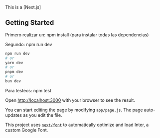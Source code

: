 This is a [Next.js]

## Getting Started

Primero realizar un: npm install (para instalar todas las dependencias)

Segundo: npm run dev

```bash
npm run dev
# or
yarn dev
# or
pnpm dev
# or
bun dev
```

Para testeos: npm test

Open [http://localhost:3000](http://localhost:3000) with your browser to see the result.

You can start editing the page by modifying `app/page.js`. The page auto-updates as you edit the file.

This project uses [`next/font`](https://nextjs.org/docs/basic-features/font-optimization) to automatically optimize and load Inter, a custom Google Font.


